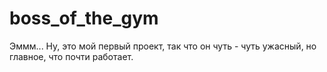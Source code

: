 # boss_of_the_gym

Эммм... Ну, это мой первый проект, так что он чуть - чуть ужасный, но главное, что почти работает. 
